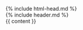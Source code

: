 ﻿---
layout: compress
---
<!DOCTYPE html>
<html lang="ja">
  {% include html-head.md %}
  <body>
    <div class="container">
      {% include header.md %}
      <main>
        {{ content }}
      </main>
    </div>
  </body>
</html>
